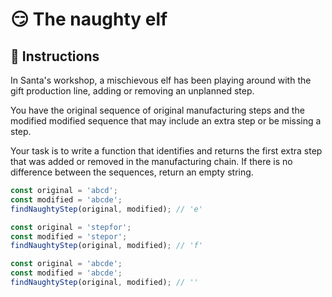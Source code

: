 # 😏 The naughty elf

## 🔢 Instructions

In Santa's workshop, a mischievous elf has been playing around with the gift production line, adding or removing an unplanned step.

You have the original sequence of original manufacturing steps and the modified modified sequence that may include an extra step or be missing a step.

Your task is to write a function that identifies and returns the first extra step that was added or removed in the manufacturing chain. If there is no difference between the sequences, return an empty string.

```javascript
const original = 'abcd';
const modified = 'abcde';
findNaughtyStep(original, modified); // 'e'

const original = 'stepfor';
const modified = 'stepor';
findNaughtyStep(original, modified); // 'f'

const original = 'abcde';
const modified = 'abcde';
findNaughtyStep(original, modified); // ''
```
